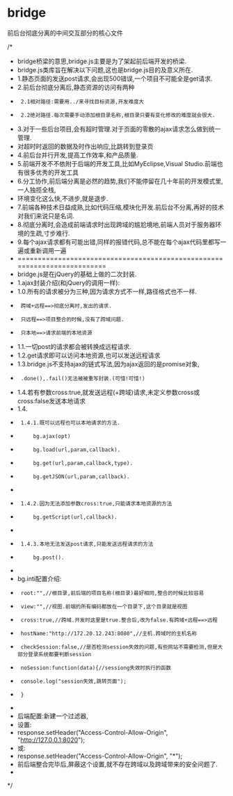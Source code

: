 # bridge
前后台彻底分离的中间交互部分的核心文件


/*
 * bridge桥梁的意思,bridge.js主要是为了架起前后端开发的桥梁.<br/>
 * bridge.js类库旨在解决以下问题,这也是bridge.js目的及意义所在.
 * 1.静态页面的发送post请求,会出现500错误,一个项目不可能全是get请求.
 * 2.前后台彻底分离后,静态资源的访问有两种
 * 		2.1相对路径:需要用../来寻找目标资源,开发难度大
 * 		2.2绝对路径.每次需要手动添加根目录名称,根目录只要有变化修改的难度就会很大.
 * 3.对于一些后台项目,会有超时管理.对于页面的零散的ajax请求怎么做到统一管理.
 * 	对超时时返回的数据及时作出响应,比跳转到登录页
 * 4.前后台并行开发,提高工作效率,和产品质量.
 * 5.前端开发不不依附于后端的开发工具,比如MyEclipse,Visual Studio.前端也有很多优秀的开发工具
 * 6.分工协作,前后端分离是必然的趋势,我们不能停留在几十年前的开发模式里,一人独揽全栈,
 * 	  环境变化这么快,不进步,就是退步.
 * 7.前端各种技术日益成熟,比如代码压缩,模块化开发.前后台不分离,再好的技术对我们来说只是名词.
 * 8.彻底分离时,会造成前端请求时出现跨域的尴尬境地,前端人员对于服务器环境的生疏,寸步难行.
 * 9.每个ajax请求都有可能出错,同样的报错代码,总不能在每个ajax代码里都写一遍或重新调用一遍
 * =========================================================================
 * bridge.js是在jQuery的基础上做的二次封装.
 * 1.ajax封装介绍(和jQuery的调用一样):
 * 	1.0.所有的请求被分为三种,因为请求方式不一样,路径格式也不一样.
 * 		跨域+远程==>彻底分离时,发出的请求.
 * 		只远程==>项目整合的时候,没有了跨域问题.
 * 		只本地==>请求前端的本地资源
 * 	1.1.一切post的请求都会被转换成远程请求.
 * 	1.2.get请求即可以访问本地资源,也可以发送远程请求
 * 	1.3.bridge.js不支持ajax的链式写法,因为ajax返回的是promise对象,
 * 		.done(),.fail()无法被被重写封装.(可惜!可惜!)
 *  1.4.若有参数cross:true,就发送远程(+跨域)请求,未定义参数cross或cross:false发送本地请求
 * 	1.4.
 * 		1.4.1.既可以远程也可以本地请求的方法.
 * 			bg.ajax(opt)
 * 			bg.load(url,param,callback).
 * 			bg.get(url,param,callback,type).
 * 			bg.getJSON(url,param,callback).
 * 		
 * 		1.4.2.因为无法添加参数cross:true,只能请求本地资源的方法
 * 			bg.getScript(url,callback).
 * 		
 * 		1.4.3.本地无法发送post请求,只能发送远程请求的方法
 * 			bg.post().
 *
 * bg.inti配置介绍:
 * 		root:"",//根目录,前后端的项目名称(根目录)最好相同,整合的时候比较容易
 *		view:"",//视图.前端的所有编码都放在一个目录下,这个目录就是视图
 *		cross:true,//跨域.开发时这里是true.整合后,改为false.有跨域+远程==>远程
 *  	hostName:"http://172.20.12.243:8080",//主机.跨域时的主机名称
 *		checkSession:false,//是否检测session失效的问题,有些网站不需要检测,但是大部分登录系统都要判断session
 *		noSession:function(data){//sessiong失效时执行的函数
 *		console.log("session失效,跳转页面");
 *		}
 *		
 *	后端配置:新建一个过滤器,
 *	设置:
 *	response.setHeader("Access-Control-Allow-Origin", "http://127.0.0.1:8020");
 *	或:
 *	response.setHeader("Access-Control-Allow-Origin", "*");
 *  前后端整合完毕后,屏蔽这个设置,就不存在跨域以及跨域带来的安全问题了.
 * 
 */
